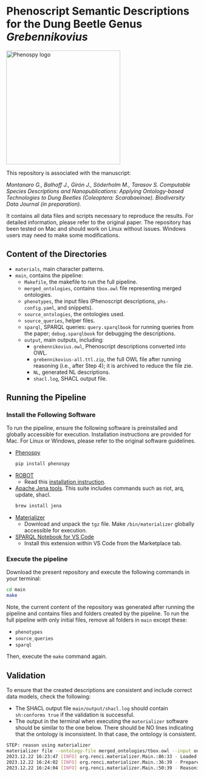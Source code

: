 # Phenoscript Semantic Descriptions for the Dung Beetle Genus _Grebennikovius_

 <p align="left">
  <img src="https://github.com/g-montanaro/phenoscript_grebennikovius/blob/main/mct.jpg" width="300" title="Phenospy logo">
</p> 

This repository is associated with the manuscript:

_Montanaro G., Balhoff J., Girón J., Söderholm M., Tarasov S. Computable Species Descriptions and Nanopublications: Applying Ontology-based Technologies to Dung Beetles (Coleoptera: Scarabaeinae). Biodiversity Data Journal (in preparation)._

It contains all data files and scripts necessary to reproduce the results. For detailed information, please refer to the original paper. The repository has been tested on Mac and should work on Linux without issues. Windows users may need to make some modifications.

## Content of the Directories

- `materials`, main character patterns.
- `main`, contains the pipeline:
    - `Makefile`, the makefile to run the full pipeline.           
    - `merged_ontologies`, contains `tbox.owl` file representing merged ontologies.         
    - `phenotypes`, the input files (Phenoscript descriptions, `phs-config.yaml`, and snippets).
    - `source_ontologies`, the ontologies used.
    - `source_queries`, helper files.
    - `sparql`, SPARQL queries: `query.sparqlbook` for running queries from the paper; `debug.sparqlbook` for debugging the descriptions.
    - `output`, main outputs, including:
        - `grebennikovius.owl`, Phenoscript descriptions converted into OWL.
        - `grebennikovius-all.ttl.zip`, the full OWL file after running reasoning (i.e., after Step 4); it is archived to reduce the file zie.
        - `NL`, generated NL descriptions.
        - `shacl.log`, SHACL output file.

## Running the Pipeline

### Install the Following Software

To run the pipeline, ensure the following software is preinstalled and globally accessible for execution. Installation instructions are provided for Mac. For Linux or Windows, please refer to the original software guidelines.

- [Phenospy](https://pypi.org/project/phenospy/)
    ```bash
    pip install phenospy
    ```
- [ROBOT](https://robot.obolibrary.org/)
    - Read this [installation instruction](https://robot.obolibrary.org/).
- [Apache Jena tools](https://jena.apache.org/index.html). This suite includes commands such as riot, arq, update, shacl.
    ```bash
    brew install jena
    ```
- [Materializer](https://github.com/balhoff/materializer/releases/tag/v0.2.7)
    - Download and unpack the `tgz` file. Make `/bin/materializer` globally accessible for execution.
- [SPARQL Notebook for VS Code](https://marketplace.visualstudio.com/items?itemName=Zazuko.sparql-notebook)
    - Install this extension within VS Code from the Marketplace tab.



### Execute the pipeline

Download the present repository and execute the following commands in your terminal: 

```bash
cd main
make
````

Note, the current content of the repository was generated after running the pipeline and contains files and folders created by the pipeline. To run the full pipeline with only initial files, remove all folders in `main` except these:

- `phenotypes`
- `source_queries`
- `sparql`

Then, execute the `make` command again.


## Validation
To ensure that the created descriptions are consistent and include correct data models, check the following:

- The SHACL output file `main/output/shacl.log` should contain `sh:conforms true` if the validation is successful.
- The output in the terminal when executing the `materializer` software should be similar to the one below. There should be NO lines indicating that the ontology is inconsistent. In that case, the ontology is consistent.

```bash
STEP: reason using materializer
materializer file --ontology-file merged_ontologies/tbox.owl --input output/grebennikovius.owl --output output/grebennikovius-reasoned.ttl --reasoner whelk
2023.12.22 16:23:47 [INFO] org.renci.materializer.Main.:86:33 - Loaded ontology
2023.12.22 16:24:02 [INFO] org.renci.materializer.Main.:36:39 - Prepared reasoner
2023.12.22 16:24:04 [INFO] org.renci.materializer.Main.:50:39 - Reasoning done in: 2.184s
```


